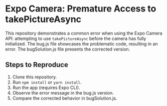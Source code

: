 # Expo Camera: Premature Access to takePictureAsync

This repository demonstrates a common error when using the Expo Camera API: attempting to use `takePictureAsync` before the camera has fully initialized.  The bug.js file showcases the problematic code, resulting in an error. The bugSolution.js file presents the corrected version.

## Steps to Reproduce

1. Clone this repository.
2. Run `npm install` or `yarn install`.
3. Run the app (requires Expo CLI).
4. Observe the error message in the bug.js version.
5. Compare the corrected behavior in bugSolution.js.
